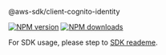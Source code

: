 @aws-sdk/client-cognito-identity

[![NPM version](https://img.shields.io/npm/v/@aws-sdk/client-cognito-identity/preview.svg)](https://www.npmjs.com/package/@aws-sdk/client-cognito-identity)
[![NPM downloads](https://img.shields.io/npm/dm/@aws-sdk/client-cognito-identity.svg)](https://www.npmjs.com/package/@aws-sdk/client-cognito-identity)

For SDK usage, please step to [SDK reademe](https://github.com/aws/aws-sdk-js-v3).
